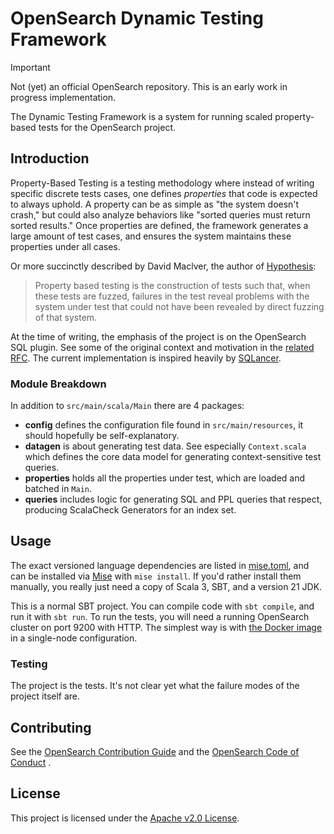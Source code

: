 # OpenSearch Dynamic Testing Framework

> [!IMPORTANT]
> Not (yet) an official OpenSearch repository. This is an early work in progress implementation.

The Dynamic Testing Framework is a system for running scaled property-based tests
for the OpenSearch project.

## Introduction

Property-Based Testing is a testing methodology where instead of writing specific discrete tests
cases, one defines *properties* that code is expected to always uphold. A property can be as simple
as "the system doesn't crash," but could also analyze behaviors like "sorted queries must return
sorted results." Once properties are defined, the framework generates a large amount of test cases,
and ensures the system maintains these properties under all cases.

Or more succinctly described by David Maclver, the author of
[Hypothesis](https://hypothesis.works/articles/what-is-property-based-testing/):
> Property based testing is the construction of tests such that, when these tests are fuzzed,
> failures in the test reveal problems with the system under test that could not have been revealed
> by direct fuzzing of that system.

At the time of writing, the emphasis of the project is on the OpenSearch SQL plugin. See some of the
original context and motivation in the [related RFC](https://github.com/opensearch-project/sql/issues/3220).
The current implementation is inspired heavily by [SQLancer](https://github.com/sqlancer/sqlancer).

### Module Breakdown

In addition to `src/main/scala/Main` there are 4 packages:
- **config** defines the configuration file found in `src/main/resources`, it should hopefully be
  self-explanatory.
- **datagen** is about generating test data. See especially `Context.scala` which defines the core
  data model for generating context-sensitive test queries.
- **properties** holds all the properties under test, which are loaded and batched in `Main`.
- **queries** includes logic for generating SQL and PPL queries that respect, producing ScalaCheck
  Generators for an index set.

## Usage

The exact versioned language dependencies are listed in [mise.toml](./mise.toml), and can be
installed via [Mise](https://mise.jdx.dev/) with `mise install`. If you'd rather install them
manually, you really just need a copy of Scala 3, SBT, and a version 21 JDK.

This is a normal SBT project. You can compile code with `sbt compile`, and run it with `sbt run`. To
run the tests, you will need a running OpenSearch cluster on port 9200 with HTTP. The simplest way
is with [the Docker image](https://opensearch.org/docs/latest/install-and-configure/install-opensearch/docker/)
in a single-node configuration.

### Testing

The project is the tests. It's not clear yet what the failure modes of the project itself are.

## Contributing

See the [OpenSearch Contribution Guide](https://github.com/opensearch-project/.github/blob/main/CONTRIBUTING.md)
and the [OpenSearch Code of Conduct](https://github.com/opensearch-project/.github/blob/main/CODE_OF_CONDUCT.md) .

## License

This project is licensed under the [Apache v2.0 License](./LICENSE).
